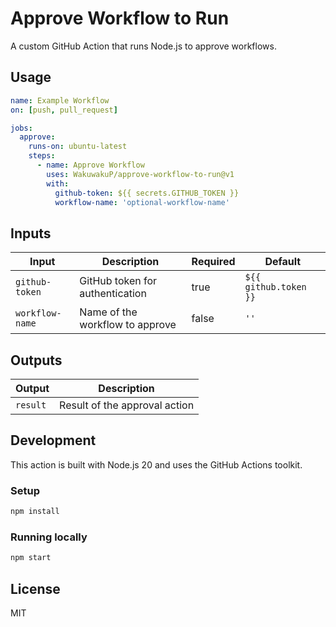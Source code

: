 # Approve Workflow to Run

A custom GitHub Action that runs Node.js to approve workflows.

## Usage

```yaml
name: Example Workflow
on: [push, pull_request]

jobs:
  approve:
    runs-on: ubuntu-latest
    steps:
      - name: Approve Workflow
        uses: WakuwakuP/approve-workflow-to-run@v1
        with:
          github-token: ${{ secrets.GITHUB_TOKEN }}
          workflow-name: 'optional-workflow-name'
```

## Inputs

| Input | Description | Required | Default |
|-------|-------------|----------|---------|
| `github-token` | GitHub token for authentication | true | `${{ github.token }}` |
| `workflow-name` | Name of the workflow to approve | false | `''` |

## Outputs

| Output | Description |
|--------|-------------|
| `result` | Result of the approval action |

## Development

This action is built with Node.js 20 and uses the GitHub Actions toolkit.

### Setup

```bash
npm install
```

### Running locally

```bash
npm start
```

## License

MIT